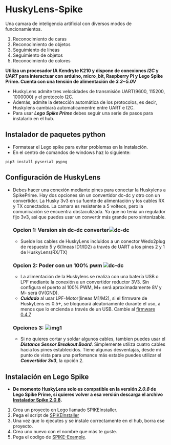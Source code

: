 # HuskyLens-Spike
Una camara de inteligencia artificial con diversos modos de funcionamientos.
1. Reconocimiento de caras
2. Reconocimiento de objetos
3. Seguimiento de líneas
4. Seguimiento de objetos
5. Reconocimiento de colores

**Utiliza un procesador IA Kendryte K210 y dispone de conexiones _I2C_ y _UART_ para interactuar con arduino, micro_bit, Raspberry Pi y Lego Spike Prime. Cuenta con una tensión de alimentación de _3.3~5.0V_**
- HuskyLens admite tres velocidades de transmisión UART(9600, 115200, 1000000) y el protocolo I2C.
- Además, admite la detección automática de los protocolos, es decir, Huskylens cambiará automaticamentre entre UART e I2C.
- Para usar **_Lego Spike Prime_** debes seguir una serie de pasos para instalarlo en el hub.

## Instalador de paquetes python
- Formatear el Lego spike para evitar problemas en la instalación.
- En el centro de comandos de windows haz lo siguiente:
```
pip3 install pyserial pypng
  ```

## Configuración de HuskyLens
- Debes hacer una conexión mediante pines para conectar la Huskylens a SpikePrime. Hay dos opciones sin un convertidor dc-dc y otro con un convertidor. La Husky 3v3 en su fuente de alimentación y los cables RX y TX conectados. La camara es resistente a 5 volteos, pero la comunicación se encuentra obstaculizada. Ya que no tenia un regulador fijo 3v3, asi que puedes usar un convertir más grande pero sintonizable.

  ### Opcion 1: Version sin dc-dc converter![dc-dc](https://www.antonsmindstorms.com/wp-content/uploads/2021/10/Paper.Sketchbook.97.png#main)
  - Suelde los cables de HuskyLens incluidos a un conector Wedo2plug de respuesto 5 y 6(líneas ID1/ID2) a través de UART a los pines 2 y 1 de HuskyLens(RX/TX)

  ### Opcion 2: Poder con un 100% pwm ![dc-dc](https://www.antonsmindstorms.com/wp-content/uploads/2021/10/Paper.Sketchbook.98.png#main)
  - La alimentación de la Huskylens se realiza con una batería USB o LPF mediante la conexión a un convertidor reductor 3V3. Sin configura el puerto al 100% PWM, M+ será aproximadamente 8V y M- será 0V(GND).
  - **_Cuidado_** al usar LPF-Motor(lineas M1/M2), si el firmware de HuskyLens es 0.5+, se bloqueará aleatoriamente durante el uso, a menos que lo encienda a través de un USB. Cambie al [firmware 0.4.7]()
 
  ### Opciones 3: ![img1](https://i0.wp.com/www.antonsmindstorms.com/wp-content/uploads/2021/11/IMG_2030-scaled.jpeg?resize=1024%2C768&ssl=1)
  - Si no quieres cortar y soldar algunos cables, tambien puedes usar el **_Distance Sensor Breakout Board_**. Simplemente utiliza cuatro cables hacia los pines establecidos. Tiene algunas desventajas, desde mi punto de vista para una perfomance más estable puedes utilizar el **_Convertidor 3v3_**, la opción 2.

## Instalación en Lego Spike
- **De momento HuskyLens solo es compatible en la versión _2.0.8_ de Lego Spike Prime, si quieres volver a esa versión descarga el archivo [Instalador Spike 2.0.8]().**
1. Crea un proyecto en Lego llamado SPIKEInstaller.
2. Pega el script de [SPIKEInstaller](https://github.com/IITADiegoCABJ/HuskyLens-Spike/blob/main/Libreria/SpikeInstaller.py)
3. Una vez que lo ejecutes y se instale correctamente en el hub, borra ese proyecto.
4. Crea uno nuevo con el nombre que más te guste.
5. Pega el codigo de [SPIKE-Example](https://github.com/IITADiegoCABJ/HuskyLens-Spike/blob/main/Libreria/Spike-Example.py).

